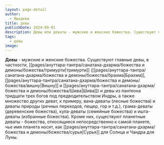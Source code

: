 ```yaml
---
layout: page-detail
author:
  - Яшодеви
title: девы
publishDate: 2024-09-01
description: Девы или деваты - мужские и женские божества. Существуют главные девы, в частности, тримурти (Брахма, Вишну и Шива) и девы из пантеона тридцати трех богов под предводительством Индры, а также множество других деват.
tags:
  - девы
image:
---
```

**Девы** - мужские и женские божества. Существуют главные девы, в частности, [[pages/ануттара-тантра/санатана-дхарма/божества и демоны/божества/тримурти|тримурти]] ([[pages/ануттара-тантра/санатана-дхарма/божества и демоны/божества/брахма|Брахма]], [[pages/ануттара-тантра/санатана-дхарма/божества и демоны/божества/вишну|Вишну]] и [[pages/ануттара-тантра/санатана-дхарма/божества и демоны/божества/Шива|Шива]]) и девы из пантеона тридцати трех богов под предводительством Индры, а также множество других деват, к примеру, вана-деваты (лесные божества) и деваты природы (речных переходов, пещер, гор и т.д.), грама-деваты (деревенские божества), кула-деваты (семейные божества) и ишта-деваты (избранные божества). Кроме них, существуют планетные деваты - божества, относящиеся непосредственно к самой планете, чье имя планета носит, как [[pages/ануттара-тантра/санатана-дхарма/божества и демоны/божества/сурья|Сурья]] для Солнца и Чандра для Луны.

